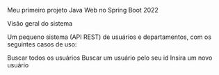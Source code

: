 Meu primeiro projeto Java Web no Spring Boot 2022

Visão geral do sistema

Um pequeno sistema (API REST) de usuários e departamentos, com os seguintes casos de uso:

Buscar todos os usuários
Buscar um usuário pelo seu id
Insira um novo usuário

